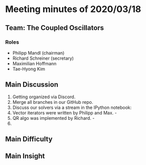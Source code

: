 # Meeting minutes of 2020/03/18

## Team: The Coupled Oscillators
### Roles
  - Philipp Mandl (chairman)
  - Richard Schreiner (secretary)
  - Maximilian Hoffmann
  - Tae-Hyong Kim

## Main Discussion
1. Getting organized via Discord.
2. Merge all branches in our GitHub repo.
3. Discuss our solvers via a stream in the IPython notebook:
  1. Vector iterators were written by Philipp and Max.
    -
  2. QR algo was implemented by Richard.
    - 
4. 
## Main Difficulty

## Main Insight
